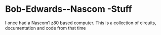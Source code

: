 # Bob-Edwards--Nascom -Stuff
 I once had a Nascom1  z80 based computer. This is a collection of circuits, documentation and code from that time
